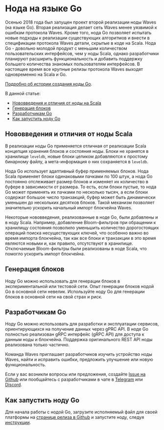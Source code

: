 # Нода на языке Go

Осенью 2018 года был запущен проект второй реализации ноды Waves (на языке Go). Вторая реализация делает сеть Waves менее уязвимой к ошибкам протокола Waves. Кроме того, нода Go позволяет испытать новые подходы к реализации существующих алгоритмов и внести в спецификации протокола Waves детали, скрытые в коде на Scala. Нода Go - довольно молодой продукт с меньшим количеством пользовательских интерфейсов, чем у ноды Scala, однако разработчики планируют расширить функциональность и добавить поддержку большего количества знакомых пользователям интерфейсов. В настоящее время все крупные релизы протокола Waves выходят одновременно на Scala и Go.

[Подробно об истории создания ноды Go](https://vk.com/@wavesprotocol-noda-waves-na-yazyke-go).

В данной статье:

* [Нововведения и отличия от ноды на Scala](#нововведения-и-отличия-от-ноды-scala)
* [Генерация блоков](#генерация-блоков)
* [Разработчикам Go](#разработчикам-go)
* [Как запустить ноду Go](#как-запустить-ноду-go)

## Нововведения и отличия от ноды Scala

В реализации ноды Go применяется отличная от реализации Scala концепция хранения блоков и состояния ноды. Блоки не хранятся в хранилище `leveldb`, новые блоки целиком добавляются к простому бинарному файлу, а мета-информация о них сохраняется в `leveldb`.

Нода Go использует адаптивный буфер применяемых блоков. Нода Scala применяет блоки одинаковыми пачками по 100 штук, а нода Go постоянно отслеживает размер блоков и изменяет их количество в буфере в зависимости от размера. То есть, если блоки пустые, то нода Go может применять их пачками по несколько тысяч, а если блоки содержат большое число транзакций, буфер может быть динамически уменьшен до нескольких десятков блоков. Такой механизм позволяет значительно ускорить начальный импорт блокчейна Waves.

Некоторые нововведения, реализованные в ноде Go, были добавлены и в ноду Scala. Например, добавление Bloom-фильтров при обращении к хранилищу состояния позволило уменьшить количество дорогостоящих операций поиска несуществующих ключей, что особенно важно во время импорта блокчейна, так как все блоки и транзакции в это время являются новыми и, как правило, отсутствуют в хранилище. Отключаемые Bloom-фильтры были реализованы в ноде Scala, что помогло ускорить импорт блокчейна.

## Генерация блоков

Ноду Go можно использовать для генерации блоков в экспериментальной или тестовой сети. Опыт генерации блоков нодой Go в основной сети невелик. Используйте ноду Go для генерации блоков в основной сети на свой страх и риск.

## Разработчикам Go

Ноду Go можно использовать для разработки и эксплуатации сервисов, ориентирующихся на получение данных через gPRC API. В ноде Go полностью реализован gRPC интерфейс (gRPC API) для доступа к данным ноды и блокчейна. Поддержка оригинального REST API ноды реализована только частично.

Команда Waves приглашает разработчиков изучить устройство ноды Waves, найти и исправить ошибки, предложить улучшение или новую функциональность.

Если у вас возникли вопросы или предложения, создайте [Issue на Github](https://github.com/wavesplatform/gowaves/issues) или пообщайтесь с разработчиками в чате в [Telegram](https://t.me/tradisys_russia) или [Discord](https://discord.com/invite/cnFmDyA).

## Как запустить ноду Go

Для начала работы с нодой Go, загрузите исполняемый файл для своей платформы на [странице релиза в Github](https://github.com/wavesplatform/gowaves/releases/tag/v0.8.2) и запустите ноду, следуя [инструкции](https://github.com/wavesplatform/gowaves/blob/master/README.md).
